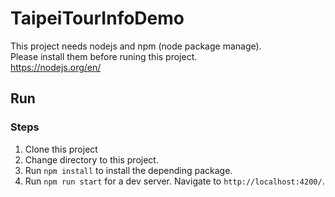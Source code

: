 # TaipeiTourInfoDemo

This project needs nodejs and npm (node package manage).   
Please install them before runing this project.  
https://nodejs.org/en/


## Run
### Steps
1. Clone this project
2. Change directory to this project.
3. Run `npm install` to install the depending package.
4. Run `npm run start` for a dev server. Navigate to `http://localhost:4200/`. 
